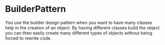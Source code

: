 # BuilderPattern
You use the builder design pattern when you want to have many classes help in the creation of an object. By having different classes build the object you can then easily create many different types of objects without being forced to rewrite code.
